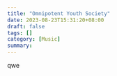 ```yaml
---
title: "Omnipotent Youth Society"
date: 2023-08-23T15:31:20+08:00
draft: false
tags: []
category: [Music]
summary: 
---
```

qwe